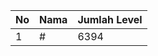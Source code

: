 | No | Nama            | Jumlah Level |
|----|-----------------|--------------|
| 1  | #    |    6394        |
